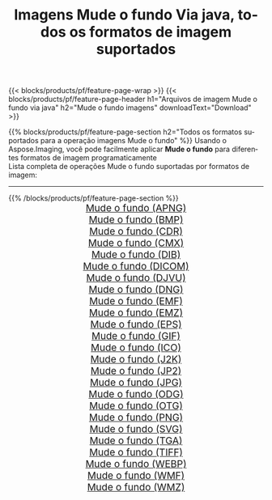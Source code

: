 ﻿---
title: Imagens Mude o fundo Via java, todos os formatos de imagem suportados 
weight: 3920
url: /pt/java/change-background 
lang: pt
langdirlevel: 2
locales: zh-hans,ja,it,ru,de,es,fr,nl,id,lt,pl,pt,vi,tr,ko,zh-hant,ar,hi,th,sv,cs,uk,he
description: Usando Aspose.Imaging, você pode facilmente imagens Mude o fundo Via java
---

{{< blocks/products/pf/feature-page-wrap >}}
{{< blocks/products/pf/feature-page-header h1="Arquivos de imagem Mude o fundo via java" h2="Mude o fundo imagens" downloadText="Download" >}}


{{% blocks/products/pf/feature-page-section  h2="Todos os formatos suportados para a operação imagens Mude o fundo" %}}
Usando o Aspose.Imaging, você pode facilmente aplicar **Mude o fundo** para diferentes formatos de imagem programaticamente
<br/>
Lista completa de operações Mude o fundo suportadas por formatos de imagem:
<hr/>
{{% /blocks/products/pf/feature-page-section %}}
<div class="container-fluid productfamilypage bg-gray">
    <div class="convertypes bg-gray agp-content section">
        <div class="container">
		<div class="row other-converters" style="gap: 10px;font-size: 19px;text-align:center;">
		    <div class='col-md-2 other-converter remove-lp remove-rp'><a href="/imaging/pt/java/change-background/apng" style="padding:15px;">Mude o fundo (APNG)</a></div><div class='col-md-2 other-converter remove-lp remove-rp'><a href="/imaging/pt/java/change-background/bmp" style="padding:15px;">Mude o fundo (BMP)</a></div><div class='col-md-2 other-converter remove-lp remove-rp'><a href="/imaging/pt/java/change-background/cdr" style="padding:15px;">Mude o fundo (CDR)</a></div><div class='col-md-2 other-converter remove-lp remove-rp'><a href="/imaging/pt/java/change-background/cmx" style="padding:15px;">Mude o fundo (CMX)</a></div><div class='col-md-2 other-converter remove-lp remove-rp'><a href="/imaging/pt/java/change-background/dib" style="padding:15px;">Mude o fundo (DIB)</a></div><div class='col-md-2 other-converter remove-lp remove-rp'><a href="/imaging/pt/java/change-background/dicom" style="padding:15px;">Mude o fundo (DICOM)</a></div><div class='col-md-2 other-converter remove-lp remove-rp'><a href="/imaging/pt/java/change-background/djvu" style="padding:15px;">Mude o fundo (DJVU)</a></div><div class='col-md-2 other-converter remove-lp remove-rp'><a href="/imaging/pt/java/change-background/dng" style="padding:15px;">Mude o fundo (DNG)</a></div><div class='col-md-2 other-converter remove-lp remove-rp'><a href="/imaging/pt/java/change-background/emf" style="padding:15px;">Mude o fundo (EMF)</a></div><div class='col-md-2 other-converter remove-lp remove-rp'><a href="/imaging/pt/java/change-background/emz" style="padding:15px;">Mude o fundo (EMZ)</a></div><div class='col-md-2 other-converter remove-lp remove-rp'><a href="/imaging/pt/java/change-background/eps" style="padding:15px;">Mude o fundo (EPS)</a></div><div class='col-md-2 other-converter remove-lp remove-rp'><a href="/imaging/pt/java/change-background/gif" style="padding:15px;">Mude o fundo (GIF)</a></div><div class='col-md-2 other-converter remove-lp remove-rp'><a href="/imaging/pt/java/change-background/ico" style="padding:15px;">Mude o fundo (ICO)</a></div><div class='col-md-2 other-converter remove-lp remove-rp'><a href="/imaging/pt/java/change-background/j2k" style="padding:15px;">Mude o fundo (J2K)</a></div><div class='col-md-2 other-converter remove-lp remove-rp'><a href="/imaging/pt/java/change-background/jp2" style="padding:15px;">Mude o fundo (JP2)</a></div><div class='col-md-2 other-converter remove-lp remove-rp'><a href="/imaging/pt/java/change-background/jpg" style="padding:15px;">Mude o fundo (JPG)</a></div><div class='col-md-2 other-converter remove-lp remove-rp'><a href="/imaging/pt/java/change-background/odg" style="padding:15px;">Mude o fundo (ODG)</a></div><div class='col-md-2 other-converter remove-lp remove-rp'><a href="/imaging/pt/java/change-background/otg" style="padding:15px;">Mude o fundo (OTG)</a></div><div class='col-md-2 other-converter remove-lp remove-rp'><a href="/imaging/pt/java/change-background/png" style="padding:15px;">Mude o fundo (PNG)</a></div><div class='col-md-2 other-converter remove-lp remove-rp'><a href="/imaging/pt/java/change-background/svg" style="padding:15px;">Mude o fundo (SVG)</a></div><div class='col-md-2 other-converter remove-lp remove-rp'><a href="/imaging/pt/java/change-background/tga" style="padding:15px;">Mude o fundo (TGA)</a></div><div class='col-md-2 other-converter remove-lp remove-rp'><a href="/imaging/pt/java/change-background/tiff" style="padding:15px;">Mude o fundo (TIFF)</a></div><div class='col-md-2 other-converter remove-lp remove-rp'><a href="/imaging/pt/java/change-background/webp" style="padding:15px;">Mude o fundo (WEBP)</a></div><div class='col-md-2 other-converter remove-lp remove-rp'><a href="/imaging/pt/java/change-background/wmf" style="padding:15px;">Mude o fundo (WMF)</a></div><div class='col-md-2 other-converter remove-lp remove-rp'><a href="/imaging/pt/java/change-background/wmz" style="padding:15px;">Mude o fundo (WMZ)</a></div>
                </div>
        </div>
    </div>
</div>
<br/>
